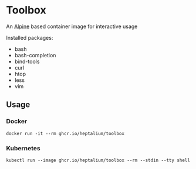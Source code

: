 # Toolbox

An [Alpine](https://alpinelinux.org/) based container image for interactive usage

Installed packages:
* bash
* bash-completion
* bind-tools
* curl
* htop
* less
* vim

## Usage

### Docker

```
docker run -it --rm ghcr.io/heptalium/toolbox
```

### Kubernetes

```
kubectl run --image ghcr.io/heptalium/toolbox --rm --stdin --tty shell
```
